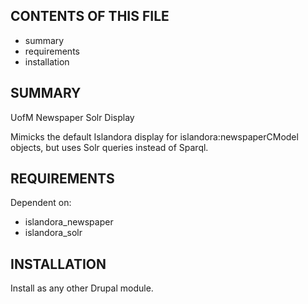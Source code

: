 CONTENTS OF THIS FILE
---------------------

 * summary
 * requirements
 * installation


SUMMARY
-------

UofM Newspaper Solr Display

Mimicks the default Islandora display for islandora:newspaperCModel objects,
but uses Solr queries instead of Sparql.

REQUIREMENTS
------------

Dependent on:

* islandora\_newspaper
* islandora\_solr

INSTALLATION
------------

Install as any other Drupal module.

